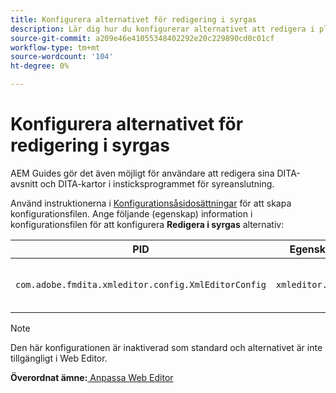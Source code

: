 ```yaml
---
title: Konfigurera alternativet för redigering i syrgas
description: Lär dig hur du konfigurerar alternativet att redigera i plugin-programmet för syreanslutning.
source-git-commit: a209e46e41055348402292e20c229890cd0c01cf
workflow-type: tm+mt
source-wordcount: '104'
ht-degree: 0%

---
```



# Konfigurera alternativet för redigering i syrgas

AEM Guides gör det även möjligt för användare att redigera sina DITA-avsnitt och DITA-kartor i insticksprogrammet för syreanslutning.

Använd instruktionerna i [Konfigurationsåsidosättningar](download-install-additional-config-override.md#) för att skapa konfigurationsfilen. Ange följande (egenskap) information i konfigurationsfilen för att konfigurera **Redigera i syrgas** alternativ:



| PID | Egenskapsnyckel | Egenskapsvärde |
|---|------------|--------------|
| `com.adobe.fmdita.xmleditor.config.XmlEditorConfig` | `xmleditor.editinoxygen` | Boolean \(true/false\). **Standardvärde**: false |

>[!NOTE]
>
> Den här konfigurationen är inaktiverad som standard och alternativet är inte tillgängligt i Web Editor.

**Överordnat ämne:**[ Anpassa Web Editor](conf-web-editor.md)

